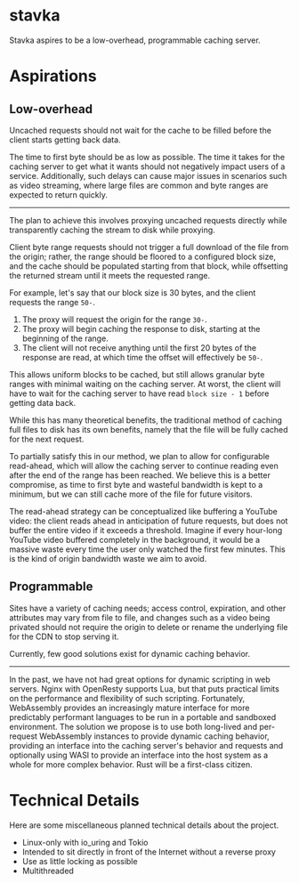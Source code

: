 # stavka
Stavka aspires to be a low-overhead, programmable caching server.

# Aspirations
## Low-overhead

Uncached requests should not wait for the cache to be filled before the client starts getting back data.

The time to first byte should be as low as possible. The time it takes for the caching server to get what it wants
should not negatively impact users of a service. Additionally, such delays can cause major issues in scenarios such as
video streaming, where large files are common and byte ranges are expected to return quickly.

---

The plan to achieve this involves proxying uncached requests directly while transparently caching the stream to disk while proxying.

Client byte range requests should not trigger a full download of the file from the origin; rather, the range should be floored to a
configured block size, and the cache should be populated starting from that block, while offsetting the returned stream until it meets
the requested range.

For example, let's say that our block size is 30 bytes, and the client requests the range `50-`.

1. The proxy will request the origin for the range `30-`.
2. The proxy will begin caching the response to disk, starting at the beginning of the range.
3. The client will not receive anything until the first 20 bytes of the response are read, at which time
the offset will effectively be `50-`.

This allows uniform blocks to be cached, but still allows granular byte ranges with minimal waiting on the caching server.
At worst, the client will have to wait for the caching server to have read `block size - 1` before getting data back.

While this has many theoretical benefits, the traditional method of caching full files to disk has its own benefits,
namely that the file will be fully cached for the next request.

To partially satisfy this in our method, we plan to allow for configurable read-ahead, which will allow the caching server to
continue reading even after the end of the range has been reached. We believe this is a better compromise, as time to first byte
and wasteful bandwidth is kept to a minimum, but we can still cache more of the file for future visitors.

The read-ahead strategy can be conceptualized like buffering a YouTube video: the client reads ahead in anticipation of future requests,
but does not buffer the entire video if it exceeds a threshold. Imagine if every hour-long YouTube video buffered completely in the
background, it would be a massive waste every time the user only watched the first few minutes. This is the kind of origin bandwidth
waste we aim to avoid.

## Programmable

Sites have a variety of caching needs; access control, expiration, and other attributes may vary from file to file, and
changes such as a video being privated should not require the origin to delete or rename the underlying file for the CDN
to stop serving it.

Currently, few good solutions exist for dynamic caching behavior.

---

In the past, we have not had great options for dynamic scripting in web servers. Nginx with OpenResty supports Lua, but that puts practical
limits on the performance and flexibility of such scripting. Fortunately, WebAssembly provides an increasingly mature interface for more
predictably performant languages to be run in a portable and sandboxed environment. The solution we propose is to use both long-lived and
per-request WebAssembly instances to provide dynamic caching behavior, providing an interface into the caching server's behavior and requests
and optionally using WASI to provide an interface into the host system as a whole for more complex behavior. Rust will be a first-class
citizen.

# Technical Details

Here are some miscellaneous planned technical details about the project.

 - Linux-only with io_uring and Tokio
 - Intended to sit directly in front of the Internet without a reverse proxy
 - Use as little locking as possible
 - Multithreaded
